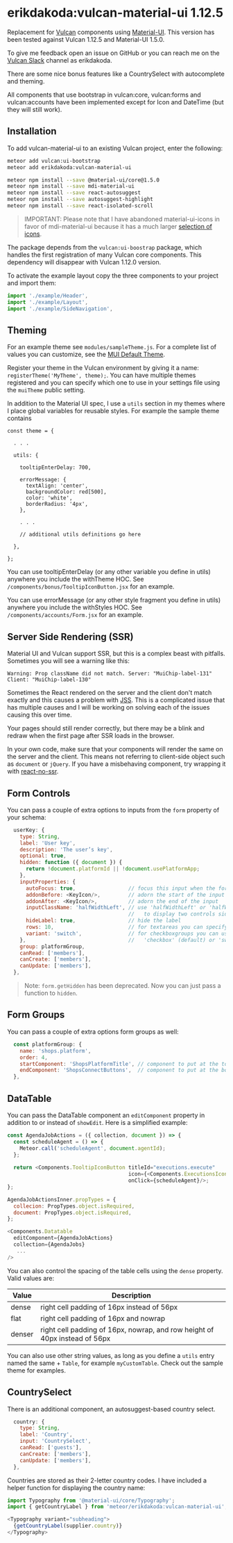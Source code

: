 
# erikdakoda:vulcan-material-ui 1.12.5

Replacement for [Vulcan](http://vulcanjs.org/) components using [Material-UI](https://material-ui.com/). 
This version has been tested against Vulcan 1.12.5 and Material-UI 1.5.0.

To give me feedback open an issue on GitHub or you can reach me on the [Vulcan Slack](https://vulcanjs.slack.com) 
channel as erikdakoda.

There are some nice bonus features like a CountrySelect with autocomplete and theming.

All components that use bootstrap in vulcan:core, vulcan:forms and vulcan:accounts 
have been implemented except for Icon and DateTime (but they will still work).

## Installation

To add vulcan-material-ui to an existing Vulcan project, enter the following:

``` sh
meteor add vulcan:ui-bootstrap
meteor add erikdakoda:vulcan-material-ui

meteor npm install --save @material-ui/core@1.5.0
meteor npm install --save mdi-material-ui
meteor npm install --save react-autosuggest
meteor npm install --save autosuggest-highlight
meteor npm install --save react-isolated-scroll
```

> IMPORTANT: Please note that I have abandoned material-ui-icons in favor of mdi-material-ui because it has a much larger [selection of icons](https://materialdesignicons.com/).

The package depends from the `vulcan:ui-boostrap` package, which handles the first registration of many Vulcan core components. This dependency will disappear with Vulcan 1.12.0 version.

To activate the example layout copy the three components to your project and import them:

``` javascript
import './example/Header',
import './example/Layout',
import './example/SideNavigation',
```

## Theming

For an example theme see `modules/sampleTheme.js`. For a complete list of values you can customize, 
see the [MUI Default Theme](https://material-ui-next.com/customization/default-theme/). 

Register your theme in the Vulcan environment by giving it a name: `registerTheme('MyTheme', theme);`. 
You can have multiple themes registered and you can specify which one to use in your settings file using the `muiTheme` public setting.

In addition to the Material UI spec, I use a `utils` section in my themes where I place global variables for reusable styles. 
For example the sample theme contains 

```
const theme = {
  
  . . .
  
  utils: {
    
    tooltipEnterDelay: 700,
    
    errorMessage: {
      textAlign: 'center',
      backgroundColor: red[500],
      color: 'white',
      borderRadius: '4px',
    },
    
    . . .
    
    // additional utils definitions go here
    
  },
  
};
```

You can use tooltipEnterDelay (or any other variable you define in utils) anywhere you include the withTheme HOC. See `/components/bonus/TooltipIconButton.jsx` for an example.

You can use errorMessage (or any other style fragment you define in utils) anywhere you include the withStyles HOC. See `/components/accounts/Form.jsx` for an example.

## Server Side Rendering (SSR)

Material UI and Vulcan support SSR, but this is a complex beast with pitfalls. Sometimes you will see a warning like this:

`Warning: Prop className did not match. Server: "MuiChip-label-131" Client: "MuiChip-label-130"`

Sometimes the React rendered on the server and the client don't match exactly and this causes a problem with [JSS](https://material-ui-next.com/customization/css-in-js/#jss). This is a complicated issue that has multiple causes and I will be working on solving each of the issues causing this over time.

Your pages should still render correctly, but there may be a blink and redraw when the first page after SSR loads in the browser.

In your own code, make sure that your components will render the same on the server and the client. This means not referring to client-side object such as `document` or `jQuery`. If you have a misbehaving component, try wrapping it with [react-no-ssr](https://github.com/kadirahq/react-no-ssr). 

## Form Controls

You can pass a couple of extra options to inputs from the `form` property of your schema:

``` javascript
  userKey: {
    type: String,
    label: 'User key',
    description: 'The user’s key',
    optional: true,
    hidden: function ({ document }) {
      return !document.platformId || !document.usePlatformApp;
    },
    inputProperties: {
      autoFocus: true,                 // focus this input when the form loads
      addonBefore: <KeyIcon/>,         // adorn the start of the input
      addonAfter: <KeyIcon/>,          // adorn the end of the input
      inputClassName: 'halfWidthLeft', // use 'halfWidthLeft' or 'halfWidthRight'
                                       //   to display two controls side by side
      hideLabel: true,                 // hide the label
      rows: 10,                        // for textareas you can specify the rows
      variant: 'switch',               // for checkboxgroups you can use either 
    },                                 //   'checkbox' (default) or 'switch'
    group: platformGroup,
    canRead: ['members'],
    canCreate: ['members'],
    canUpdate: ['members'],
  },
```

> Note: `form.getHidden` has been deprecated. Now you can just pass a function to `hidden`.

## Form Groups

You can pass a couple of extra options form groups as well:

``` javascript
  const platformGroup: {
    name: 'shops.platform',
    order: 4,
    startComponent: 'ShopsPlatformTitle', // component to put at the top of the form group
    endComponent: 'ShopsConnectButtons',  // component to put at the bottom of the form group
  },
```

## DataTable

You can pass the DataTable component an `editComponent` property in addition to or instead of `showEdit`. Here is a simplified example:

``` javascript
const AgendaJobActions = ({ collection, document }) => {
  const scheduleAgent = () => {
    Meteor.call('scheduleAgent', document.agentId);
  };
  
  return <Components.TooltipIconButton titleId="executions.execute"
                                       icon={<Components.ExecutionsIcon/>}
                                       onClick={scheduleAgent}/>;
};

AgendaJobActionsInner.propTypes = {
  collecion: PropTypes.object.isRequired,
  document: PropTypes.object.isRequired,
};

<Components.Datatable
  editComponent={AgendaJobActions}
  collection={AgendaJobs}
   ...
/>
```

You can also control the spacing of the table cells using the `dense` property. Valid values are:

| Value   | Description  |
| ------- | ------------ |
| dense   | right cell padding of 16px instead of 56px |
| flat    | right cell padding of 16px and nowrap |
| denser  | right cell padding of 16px, nowrap, and row height of 40px instead of 56px |

You can also use other string values, as long as you define a `utils` entry named the same + `Table`, for example `myCustomTable`. Check out the sample theme for examples.


## CountrySelect

There is an additional component, an autosuggest-based country select.

``` javascript
  country: {
    type: String,
    label: 'Country',
    input: 'CountrySelect',
    canRead: ['guests'],
    canCreate: ['members'],
    canUpdate: ['members'],
  },
```

Countries are stored as their 2-letter country codes. I have included a helper function for displaying the country name:

``` javascript
import Typography from '@material-ui/core/Typography';
import { getCountryLabel } from 'meteor/erikdakoda:vulcan-material-ui';

<Typography variant="subheading">
  {getCountryLabel(supplier.country)}
</Typography>
```

